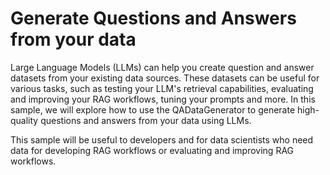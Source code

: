 # Generate Questions and Answers from your data

Large Language Models (LLMs) can help you create question and answer datasets from your existing data sources. These datasets can be useful for various tasks, such as testing your LLM's retrieval capabilities, evaluating and improving your RAG workflows, tuning your prompts and more. In this sample, we will explore how to use the QADataGenerator to generate high-quality questions and answers from your data using LLMs.

This sample will be useful to developers and for data scientists who need data for developing RAG workflows or evaluating and improving RAG workflows.